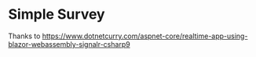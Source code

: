 # Simple Survey

Thanks to https://www.dotnetcurry.com/aspnet-core/realtime-app-using-blazor-webassembly-signalr-csharp9